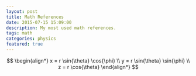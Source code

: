```yaml
---
layout: post
title: Math References
date: 2015-07-15 15:09:00
description: My most used math references.
tags: math
categories: physics
featured: true
---
```


$$
\begin{align*}
x = r \sin{\theta} \cos{\phi} \\
y = r \sin{\theta} \sin{\phi} \\
z = r \cos{\theta}
\end{align*}
$$
